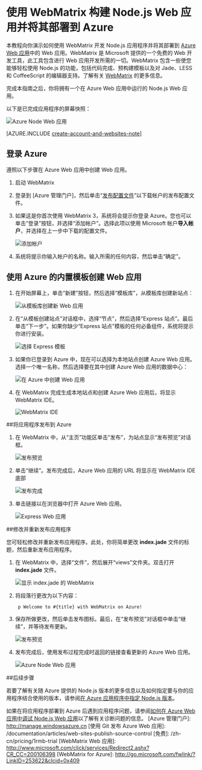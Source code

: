 <properties 
	pageTitle="使用 WebMatrix 构建 Node.js Web 应用并将其部署到 Azure" 
	description="本教程演示如何使用 WebMatrix 开发 Node.js 应用程序并将其部署到 Azure Web 应用。" 
	services="app-service\web" 
	documentationCenter="nodejs" 
	authors="rmcmurray" 
	manager="wpickett" 
	editor=""/>

<tags
	ms.service="app-service-web"
	ms.date="03/04/2016"
	wacn.date="03/03/2016"/>


# 使用 WebMatrix 构建 Node.js Web 应用并将其部署到 Azure

本教程向你演示如何使用 WebMatrix 开发 Node.js 应用程序并将其部署到 [Azure Web 应用](/documentation/services/web-sites/)中的 Web 应用。WebMatrix 是 Microsoft 提供的一个免费的 Web 开发工具，此工具包含进行 Web 应用开发所需的一切。WebMatrix 包含一些使您能够轻松使用 Node.js 的功能，包括代码完成、预构建模板以及对 Jade、LESS 和 CoffeeScript 的编辑器支持。了解有关 [WebMatrix](https://www.microsoft.com/web/webmatrix/) 的更多信息。

完成本指南之后，你将拥有一个在 Azure Web 应用中运行的 Node.js Web 应用。
 
以下是已完成应用程序的屏幕快照：

![Azure Node Web 应用][webmatrix-node-completed]

[AZURE.INCLUDE [create-account-and-websites-note](../includes/create-account-and-websites-note.md)]

## 登录 Azure

遵照以下步骤在 Azure Web 应用中创建 Web 应用。

1. 启动 WebMatrix
2. 登录到 [Azure 管理门户]，然后单击“[发布配置文件](https://manage.windowsazure.cn/publishsettings/index?client=powershell&schemaversion=1.0)”以下载帐户的发布配置文件。
2. 如果这是你首次使用 WebMatrix 3，系统将会提示你登录 Azure。您也可以单击“登录”按钮，并选择“添加帐户”。选择此项以使用 Microsoft 帐户**导入帐户**，并选择在上一步中下载的配置文件。

	![添加帐户][addaccount]

4. 系统将提示你输入帐户的名称。输入所需的任何内容，然后单击“确定”。


## 使用 Azure 的内置模板创建 Web 应用

1. 在开始屏幕上，单击“新建”按钮，然后选择“模板库”，从模板库创建新站点：

	![从模板库创建新 Web 应用][sitefromtemplate]

2. 在“从模板创建站点”对话框中，选择“节点”，然后选择“Express 站点”。最后单击“下一步”。如果你缺少“Express 站点”模板的任何必备组件，系统将提示你进行安装。

	![选择 Express 模板][webmatrix-templates]

3. 如果你已登录到 Azure 中，现在可以选择为本地站点创建 Azure Web 应用。选择一个唯一名称，然后选择要在其中创建 Azure Web 应用的数据中心：

	![在 Azure 中创建 Web 应用][nodesitefromtemplateazure]
	
4. 在 WebMatrix 完成生成本地站点和创建 Azure Web 应用后，将显示 WebMatrix IDE。

	![WebMatrix IDE][webmatrix-ide]

##将应用程序发布到 Azure

1. 在 WebMatrix 中，从“主页”功能区单击“发布”，为站点显示“发布预览”对话框。

	![发布预览][webmatrix-node-publishpreview]

2. 单击“继续”。发布完成后，Azure Web 应用的 URL 将显示在 WebMatrix IDE 底部

	![发布完成][webmatrix-publish-complete]

3. 单击链接以在浏览器中打开 Azure Web 应用。

	![Express Web 应用][webmatrix-node-express-site]

##修改并重新发布应用程序

您可轻松修改并重新发布应用程序。此处，你将简单更改 **index.jade** 文件的标题，然后重新发布应用程序。

1. 在 WebMatrix 中，选择“文件”，然后展开“views”文件夹。双击打开 **index.jade** 文件。

	![显示 index.jade 的 WebMatrix][webmatrix-modify-index]

2. 将段落行更改为以下内容：

		p Welcome to #{title} with WebMatrix on Azure!

3. 保存所做更改，然后单击发布图标。最后，在“发布预览”对话框中单击“继续”，并等待发布更新。

	![发布预览][webmatrix-republish]

4. 发布完成后，使用发布过程完成时返回的链接查看更新的 Azure Web 应用。

	![Azure Node Web 应用][webmatrix-node-completed]

##后续步骤

若要了解有关随 Azure 提供的 Node.js 版本的更多信息以及如何指定要与你的应用程序结合使用的版本，请参阅[在 Azure 应用程序中指定 Node.js 版本](/documentation/articles/nodejs-specify-node-version-azure-apps)。

如果在将应用程序部署到 Azure 后遇到应用程序问题，请参阅[如何在 Azure Web 应用中调试 Node.js Web 应用](/documentation/articles/web-sites-nodejs-debug)以了解有关诊断问题的信息。
[Azure 管理门户]: http://manage.windowsazure.cn
[使用 Git 发布 Azure Web 应用]: /documentation/articles/web-sites-publish-source-control
[免费]: /zh-cn/pricing/1rmb-trial
[WebMatrix Web 应用]: http://www.microsoft.com/click/services/Redirect2.ashx?CR_CC=200106398
[WebMatrix for Azure]: http://go.microsoft.com/fwlink/?LinkID=253622&clcid=0x409

[webmatrix-node-completed]: ./media/web-sites-nodejs-use-webmatrix/webmatrix-node-complete.png
[webmatrix-templates]: ./media/web-sites-nodejs-use-webmatrix/webmatrix-templates.png

[webmatrix-node-publishpreview]: ./media/web-sites-nodejs-use-webmatrix/webmatrix-publishpreview.png

[webmatrix-ide]: ./media/web-sites-nodejs-use-webmatrix/webmatrix-ide.png
[webmatrix-publish-complete]: ./media/web-sites-nodejs-use-webmatrix/webmatrix-publish-complete.png
[webmatrix-node-express-site]: ./media/web-sites-nodejs-use-webmatrix/webmatrix-express-webiste.png
[webmatrix-modify-index]: ./media/web-sites-nodejs-use-webmatrix/webmatrix-node-edit.png
[webmatrix-republish]: ./media/web-sites-nodejs-use-webmatrix/webmatrix-republish.png
[addaccount]: ./media/web-sites-nodejs-use-webmatrix/webmatrix-add-account.png
[signin]: ./media/web-sites-nodejs-use-webmatrix/webmatrix-sign-in.png
[sitefromtemplate]: ./media/web-sites-nodejs-use-webmatrix/webmatrix-site-from-template.png
[nodesitefromtemplateazure]: ./media/web-sites-nodejs-use-webmatrix/webmatrix-node-site-azure.png
 

<!---HONumber=Mooncake_0118_2016-->